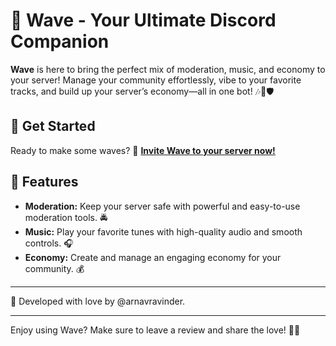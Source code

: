 # 🌊 Wave - Your Ultimate Discord Companion

**Wave** is here to bring the perfect mix of moderation, music, and economy to your server! Manage your community effortlessly, vibe to your favorite tracks, and build up your server’s economy—all in one bot! 🎶💸🛡️

## 🚀 Get Started

Ready to make some waves? 🌊 [**Invite Wave to your server now!**](https://discord.com/oauth2/authorize?client_id=1275378421802864751)

## 🌟 Features

- **Moderation:** Keep your server safe with powerful and easy-to-use moderation tools. 🚔
- **Music:** Play your favorite tunes with high-quality audio and smooth controls. 🎧
- **Economy:** Create and manage an engaging economy for your community. 💰

---

💙 Developed with love by @arnavravinder.

---

Enjoy using Wave? Make sure to leave a review and share the love! 🌟✨
